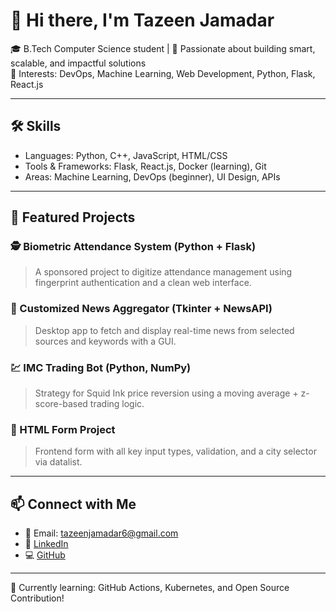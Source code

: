 # 👋 Hi there, I'm Tazeen Jamadar

🎓 B.Tech Computer Science student | 🚀 Passionate about building smart, scalable, and impactful solutions  
🔧 Interests: DevOps, Machine Learning, Web Development, Python, Flask, React.js

---

## 🛠️ Skills
- Languages: Python, C++, JavaScript, HTML/CSS
- Tools & Frameworks: Flask, React.js, Docker (learning), Git
- Areas: Machine Learning, DevOps (beginner), UI Design, APIs

---

## 📌 Featured Projects

### 🕵️ Biometric Attendance System (Python + Flask)
> A sponsored project to digitize attendance management using fingerprint authentication and a clean web interface.

### 📰 Customized News Aggregator (Tkinter + NewsAPI)
> Desktop app to fetch and display real-time news from selected sources and keywords with a GUI.

### 💹 IMC Trading Bot (Python, NumPy)
> Strategy for Squid Ink price reversion using a moving average + z-score-based trading logic.

### 📄 HTML Form Project
> Frontend form with all key input types, validation, and a city selector via datalist.

---

## 📫 Connect with Me
- 📧 Email: tazeenjamadar6@gmail.com  
- 🔗 [LinkedIn](https://www.linkedin.com/in/tazeen-jamadar-40381b257/)  
- 💻 [GitHub](https://github.com/tazeenjamadar)

---
🌱 Currently learning: GitHub Actions, Kubernetes, and Open Source Contribution!


